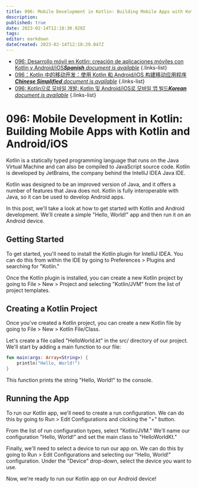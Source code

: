 ```yaml
---
title: 096: Mobile Development in Kotlin: Building Mobile Apps with Kotlin and Android/iOS
description: 
published: true
date: 2023-02-14T12:18:30.920Z
tags: 
editor: markdown
dateCreated: 2023-02-14T12:18:29.047Z
---
```


- [096: Desarrollo móvil en Kotlin: creación de aplicaciones móviles con Kotlin y Android/iOS***Spanish** document is available*](/es/Knowledge-base/Kotlin/Learning/096-mobile-development-in-kotlin-building-mobile-apps-with-kotlin-and-androidios)
{.links-list}
- [096：Kotlin 中的移动开发：使用 Kotlin 和 Android/iOS 构建移动应用程序***Chinese Simplified** document is available*](/zh/Knowledge-base/Kotlin/Learning/096-mobile-development-in-kotlin-building-mobile-apps-with-kotlin-and-androidios)
{.links-list}
- [096: Kotlin으로 모바일 개발: Kotlin 및 Android/iOS로 모바일 앱 빌드***Korean** document is available*](/ko/Knowledge-base/Kotlin/Learning/096-mobile-development-in-kotlin-building-mobile-apps-with-kotlin-and-androidios)
{.links-list}


# 096: Mobile Development in Kotlin: Building Mobile Apps with Kotlin and Android/iOS

Kotlin is a statically typed programming language that runs on the Java Virtual Machine and can also be compiled to JavaScript source code. Kotlin is developed by JetBrains, the company behind the IntelliJ IDEA Java IDE.

Kotlin was designed to be an improved version of Java, and it offers a number of features that Java does not. Kotlin is fully interoperable with Java, so it can be used to develop Android apps.

In this post, we'll take a look at how to get started with Kotlin and Android development. We'll create a simple "Hello, World!" app and then run it on an Android device.

## Getting Started

To get started, you'll need to install the Kotlin plugin for IntelliJ IDEA. You can do this from within the IDE by going to Preferences > Plugins and searching for "Kotlin."

Once the Kotlin plugin is installed, you can create a new Kotlin project by going to File > New > Project and selecting "Kotlin/JVM" from the list of project templates.

## Creating a Kotlin Project

Once you've created a Kotlin project, you can create a new Kotlin file by going to File > New > Kotlin File/Class.

Let's create a file called "HelloWorld.kt" in the src/ directory of our project. We'll start by adding a main function to our file:

```kotlin
fun main(args: Array<String>) {
    println("Hello, World!")
}
```

This function prints the string "Hello, World!" to the console.

## Running the App

To run our Kotlin app, we'll need to create a run configuration. We can do this by going to Run > Edit Configurations and clicking the "+" button.

From the list of run configuration types, select "Kotlin/JVM." We'll name our configuration "Hello, World!" and set the main class to "HelloWorldKt."

Finally, we'll need to select a device to run our app on. We can do this by going to Run > Edit Configurations and selecting our "Hello, World!" configuration. Under the "Device" drop-down, select the device you want to use.

Now, we're ready to run our Kotlin app on our Android device!